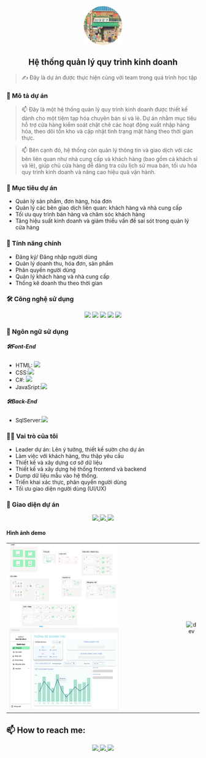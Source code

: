 <p align="center"><img  width="100px"  src="image/image.png" />
  <br>
<h2 align="center">Hệ thống quản lý quy trình kinh doanh</h2>
 
  > ✍ Đây là dự án được thực hiện cùng với team trong quá trình học tập
<h3>📝 Mô tả dự án</h3>
<p> 
  
> 📫 Đây là một hệ thống quản lý quy trình kinh doanh được thiết kế dành cho một tiệm tạp hóa chuyên bán sỉ và lẻ. Dự án nhằm mục tiêu hỗ trợ cửa hàng kiểm soát chặt chẽ các hoạt động xuất nhập hàng hóa, theo dõi tồn kho và cập nhật tình trạng mặt hàng theo thời gian thực.

> 📫 Bên cạnh đó, hệ thống còn quản lý thông tin và giao dịch với các bên liên quan như nhà cung cấp và khách hàng (bao gồm cả khách sỉ và lẻ), giúp chủ cửa hàng dễ dàng tra cứu lịch sử mua bán, tối ưu hóa quy trình kinh doanh và nâng cao hiệu quả vận hành.
</p>
<h3>🎯 Mục tiêu dự án</h3>
<ul>
  <li>Quản lý sản phẩm, đơn hàng, hóa đơn</li>
  <li> Quản lý các bên giao dịch liên quan: khách hàng và nhà cung cấp</li>
  <li> Tối ưu quy trình bán hàng và chăm sóc khách hàng</li>
  <li> Tăng hiệu suất kinh doanh và giảm thiểu vấn đề sai sót trong quản lý cửa hàng</li>
</ul>
<h3> 🚀 Tính năng chính</h3>
<ul>
  <li> Đăng ký/ Đăng nhập người dùng</li>
  <li>Quản lý doanh thu, hóa đơn, sản phẩm</li>
  <li>Phân quyền người dùng </li>
  <li>Quản lý khách hàng và nhà cung cấp</li>
  <li> Thống kê doanh thu theo thời gian</li>
</ul>
<h3>🛠️ Công nghệ sử dụng</h3>
<p align="center">
  <img src="https://img.icons8.com/color/48/000000/microsoft-sql-server.png"/>
  <img src="https://img.icons8.com/color/48/000000/visual-studio-code-2019.png"/>
  <img src="https://img.icons8.com/color/48/null/visual-studio--v2.png"/>
  <img src="https://img.icons8.com/?size=48&id=8gfeOoqrHqJU&format=png&color=000000"/>
  <img src="https://img.icons8.com/color/48/000000/github-2.png"/>
</p>
<h3>📖 Ngôn ngữ sử dụng</h3>
<p align="center">
  <div>
     <h5>🛠️Font-End</h5>
    <ul>
      <li>HTML: <img src="https://img.icons8.com/?size=28&id=aDQAeI8R62cC&format=png&color=000000"</li>
      <li>CSS:<img src="https://img.icons8.com/?size=28&id=dEXTMmbBY2Ig&format=png&color=000000" </li>
      <li>C#: <img src="https://img.icons8.com/?size=28&id=sxmSyN8MnPVD&format=png&color=000000"</li>
        <li>JavaSript:<img src="https://img.icons8.com/?size=28&id=PXTY4q2Sq2lG&format=png&color=000000" </li>
    </ul>
  </div>
  <div>
     <h5>🛠️Back-End</h5>
    <ul>
       <li> SqlServer:<img src="https://img.icons8.com/color/48/000000/microsoft-sql-server.png"/></li>
    </ul>
  </div>
</p>
<h3>👨‍💻 Vai trò của tôi</h3>
<ul>
<li> Leader dự án: Lên ý tưởng, thiết kế sườn cho dự án </li>
<li>Làm việc với khách hàng, thu thập yêu cầu </li>
<li> Thiết kế và xây dựng cơ sở dữ liệu </li>
<li> Thiết kế và xây dựng hệ thống frontend và backend </li>
<li> Dump dữ liệu mẫu vào hệ thống. </li>
<li> Triển khai xác thực, phân quyền người dùng </li>
<li> Tối ưu giao diện người dùng (UI/UX)</li>
</ul>
<h3>📸 Giao diện dự án</h3>
<p align="center">
  <a href="https://www.figma.com/design/LNrBbBAxoAam3rCgTQW9Ox/NH%C3%93M-8---QU%E1%BA%A2N-L%C3%9D-QTKD?node-id=54662-18013&t=MmynRCzLTT1e3w0V-1" alt=" link dự án">
    <img src="https://img.icons8.com/?size=48&id=8gfeOoqrHqJU&format=png&color=000000"/>
   </a>
  <a href="https://drive.google.com/drive/folders/1ke0oio1_UPk4Q7q5BMXCHrun3VOSaHxj?fbclid=IwY2xjawFKSrpleHRuA2FlbQIxMAABHTjvDkSRc5lVUD4F1fjuScQA8Jx_W3Ii6aal1lsVAJ_c950SKC3vYi5X7Q_aem_mxbme_Lfrqv3Zj9a_gOUhg" alt="driver">
    <img src="https://img.icons8.com/?size=48&id=13630&format=png&color=000000">
  </a>
  <a href="https://github.com/NguyenAnnThu/Nhom8QLQTKD/tree/main/image" alt="github">
   <img src="https://img.icons8.com/color/48/000000/github-2.png"/>
  </a>
</p>
<h4>Hình ảnh demo</h4>
<table style="width:100%;">
  <tr>
    <td>
      <img src="image/demo.png" alt="Fulldemo" width="64%"/>
      <img src="image/thongke.png" alt="demoTK" width="64%"/>
    </td>
    <td>
      <p align="center"> 
        <img src="https://cdn.dribbble.com/users/1059583/screenshots/4171367/coding-freak.gif" alt="dev" width="100%"/>
      </p>
    </td>
  </tr>
</table>
<h2> 📫 How to reach me:</h2>
<p align="center">
  <a href="https://www.facebook.com/ann.thu.394686/" alt="Facebook">
    <img src="https://img.icons8.com/fluent/48/000000/facebook-new.png" target="_blank" />
  </a> 
  <a href="https://github.com/NguyenAnnThu" alt="Github">
    <img src="https://img.icons8.com/fluent/48/000000/github.png"/>
  </a> 
  <a href="mailto:annthu26112004@gmail.com" alt="Email">
    <img src="https://img.icons8.com/fluent/48/000000/mailing.png"/>
  </a>
</p>


